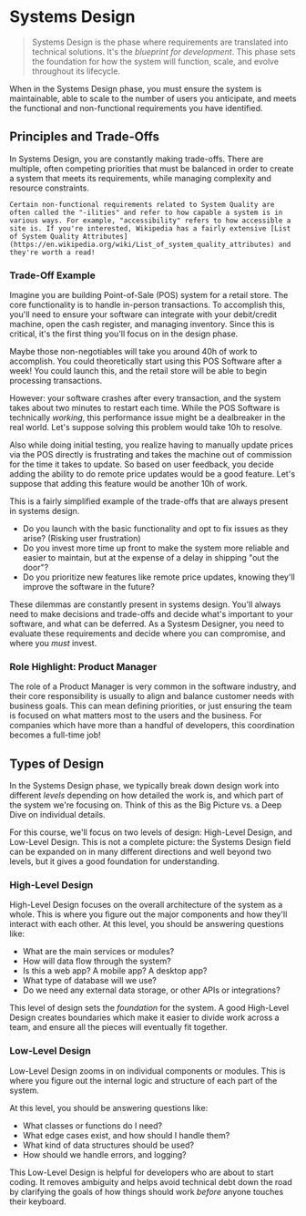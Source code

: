 # Systems Design

> Systems Design is the phase where requirements are translated into technical solutions. It's the *blueprint for development*. This phase sets the foundation for how the system will function, scale, and evolve throughout its lifecycle.

When in the Systems Design phase, you must ensure the system is maintainable, able to scale to the number of users you anticipate, and meets the functional and non-functional requirements you have identified.

## Principles and Trade-Offs
In Systems Design, you are constantly making trade-offs. There are multiple, often competing priorities that must be balanced in order to create a system that meets its requirements, while managing complexity and resource constraints.

```admonish info title="The '-ilities'"
Certain non-functional requirements related to System Quality are often called the "-ilities" and refer to how capable a system is in various ways. For example, "accessibility" refers to how accessible a site is. If you're interested, Wikipedia has a fairly extensive [List of System Quality Attributes](https://en.wikipedia.org/wiki/List_of_system_quality_attributes) and they're worth a read!
```

### Trade-Off Example

Imagine you are building Point-of-Sale (POS) system for a retail store. The core functionality is to  handle in-person transactions. To accomplish this, you'll need to ensure your software can integrate with your debit/credit machine, open the cash register, and managing inventory. Since this is critical, it's the first thing you'll focus on in the design phase.

Maybe those non-negotiables will take you around 40h of work to accomplish. You could theoretically start using this POS Software after a week! You could launch this, and the retail store will be able to begin processing transactions.

However: your software crashes after every transaction, and the system takes about two minutes to restart each time. While the POS Software is technically *working*, this performance issue might be a dealbreaker in the real world. Let's suppose solving this problem would take 10h to resolve.

Also while doing initial testing, you realize having to manually update prices via the POS directly is frustrating and takes the machine out of commission for the time it takes to update. So based on user feedback, you decide adding the ability to do remote price updates would be a good feature. Let's suppose that adding this feature would be another 10h of work.

This is a fairly simplified example of the trade-offs that are always present in systems design. 

- Do you launch with the basic functionality and opt to fix issues as they arise? (Risking user frustration)
- Do you invest more time up front to make the system more reliable and easier to maintain, but at the expense of a delay in shipping "out the door"?
- Do you prioritize new features like remote price updates, knowing they'll improve the software in the future? 

These dilemmas are constantly present in systems design. You'll always need to make decisions and trade-offs and decide what's important to your software, and what can be deferred. As a Systesm Designer, you need to evaluate these requirements and decide where you can compromise, and where you *must* invest.

### Role Highlight: Product Manager
The role of a Product Manager is very common in the software industry, and their core responsibility is usually to align and balance customer needs with business goals. This can mean defining priorities, or just ensuring the team is focused on what matters most to the users and the business. For companies which have more than a handful of developers, this coordination becomes a full-time job!

## Types of Design

In the Systems Design phase, we typically break down design work into different *levels* depending on how detailed the work is, and which part of the system we're focusing on. Think of this as the Big Picture vs. a Deep Dive on individual details.

For this course, we'll focus on two levels of design: High-Level Design, and Low-Level Design. This is not a complete picture: the Systems Design field can be expanded on in many different directions and well beyond two levels, but it gives a good foundation for understanding.

### High-Level Design
High-Level Design focuses on the overall architecture of the system as a whole. This is where you figure out the major components and how they'll interact with each other. At this level, you should be answering questions like:

- What are the main services or modules?
- How will data flow through the system?
- Is this a web app? A mobile app? A desktop app?
- What type of database will we use?
- Do we need any external data storage, or other APIs or integrations?

This level of design sets the *foundation* for the system. A good High-Level Design creates boundaries which make it easier to divide work across a team, and ensure all the pieces will eventually fit together. 

### Low-Level Design
Low-Level Design zooms in on individual components or modules. This is where you figure out the internal logic and structure of each part of the system.

At this level, you should be answering questions like:

- What classes or functions do I need?
- What edge cases exist, and how should I handle them?
- What kind of data structures should be used?
- How should we handle errors, and logging?

This Low-Level Design is helpful for developers who are about to start coding. It removes ambiguity and helps avoid technical debt down the road by clarifying the goals of how things should work *before* anyone touches their keyboard.
